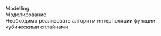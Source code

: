 Modelling  
Моделирование  
Необходимо реализовать алгоритм интерполяции функции кубическими сплайнами
